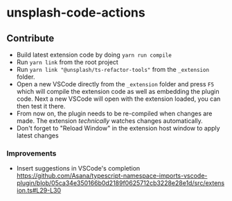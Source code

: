 # unsplash-code-actions

## Contribute

- Build latest extension code by doing `yarn run compile`
- Run `yarn link` from the root project
- Run `yarn link "@unsplash/ts-refactor-tools"` from the `_extension` folder.
- Open a new VSCode directly from the `_extension` folder and press `F5` which will compile the extension code as well
as embedding the plugin code. Next a new VSCode will open with the extension loaded, you can then test it there.
- From now on, the plugin needs to be re-compiled when changes are made. The extension _technically_ watches changes automatically.
- Don't forget to "Reload Window" in the extension host window to apply latest changes

### Improvements

- Insert suggestions in VSCode's completion https://github.com/Asana/typescript-namespace-imports-vscode-plugin/blob/05ca34e350166b0d2189f0625712cb3228e28e1d/src/extension.ts#L29-L30
